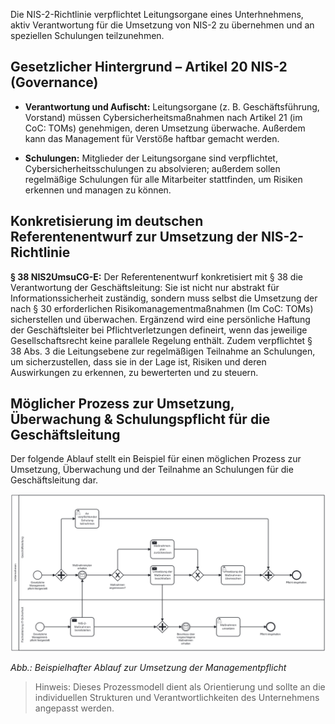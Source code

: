 Die NIS-2-Richtlinie verpflichtet Leitungsorgane eines Unterhnehmens, aktiv Verantwortung für die Umsetzung von NIS-2 zu übernehmen und an speziellen Schulungen teilzunehmen.


## Gesetzlicher Hintergrund – Artikel 20 NIS-2 (Governance)

- **Verantwortung und Aufischt:** Leitungsorgane (z. B. Geschäftsführung, Vorstand) müssen Cybersicherheitsmaßnahmen nach Artikel 21 (im CoC: TOMs) genehmigen, deren Umsetzung überwache. Außerdem kann das Management für Verstöße haftbar gemacht werden.

- **Schulungen:** Mitglieder der Leitungsorgane sind verpflichtet, Cybersicherheitsschulungen zu absolvieren; außerdem sollen regelmäßige Schulungen für alle Mitarbeiter stattfinden, um Risiken erkennen und managen zu können.

## Konkretisierung im deutschen Referentenentwurf zur Umsetzung der NIS-2-Richtlinie 
**§ 38 NIS2UmsuCG-E:**
Der Referentenentwurf konkretisiert mit § 38 die Verantwortung der Geschäftsleitung: Sie ist nicht nur abstrakt für Informationssicherheit zuständig, sondern muss selbst die Umsetzung der nach § 30 erforderlichen Risikomanagementmaßnahmen (Im CoC: TOMs) sicherstellen und überwachen. Ergänzend wird eine persönliche Haftung der Geschäftsleiter bei Pflichtverletzungen defineirt, wenn das jeweilige Gesellschaftsrecht keine parallele Regelung enthält. Zudem verpflichtet § 38 Abs. 3 die Leitungsebene zur regelmäßigen Teilnahme an Schulungen, um sicherzustellen, dass sie in der Lage ist, Risiken und deren Auswirkungen zu erkennen, zu bewerterten und zu steuern.



## Möglicher Prozess zur Umsetzung, Überwachung & Schulungspflicht für die Geschäftsleitung

Der folgende Ablauf stellt ein Beispiel für einen möglichen Prozess zur Umsetzung, Überwachung und der Teilnahme an Schulungen für die Geschäftsleitung dar.

![Prozessmodell zur Managementpflicht](media/Managementprozess.png)

*Abb.: Beispielhafter Ablauf zur Umsetzung der Managementpflicht*

> Hinweis: Dieses Prozessmodell dient als Orientierung und sollte an die individuellen Strukturen und Verantwortlichkeiten des Unternehmens angepasst werden.




